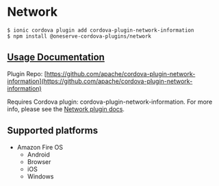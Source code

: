 # Network

```
$ ionic cordova plugin add cordova-plugin-network-information
$ npm install @oneserve-cordova-plugins/network
```

## [Usage Documentation](https://oneserve.gitbook.io/oneserve-cordova-plugins/plugins/network/)

Plugin Repo: [https://github.com/apache/cordova-plugin-network-information](https://github.com/apache/cordova-plugin-network-information)

Requires Cordova plugin: cordova-plugin-network-information. For more info, please see the [Network plugin docs](https://github.com/apache/cordova-plugin-network-information).

## Supported platforms

- Amazon Fire OS
  - Android
  - Browser
  - iOS
  - Windows
  


